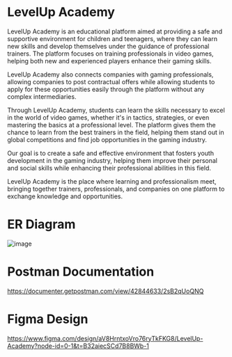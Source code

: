 # LevelUp Academy
LevelUp Academy is an educational platform aimed at providing a safe and supportive environment for children and teenagers, where they can learn new skills and develop themselves under the guidance of professional trainers. The platform focuses on training professionals in video games, helping both new and experienced players enhance their gaming skills.

LevelUp Academy also connects companies with gaming professionals, allowing companies to post contractual offers while allowing students to apply for these opportunities easily through the platform without any complex intermediaries.

Through LevelUp Academy, students can learn the skills necessary to excel in the world of video games, whether it's in tactics, strategies, or even mastering the basics at a professional level. The platform gives them the chance to learn from the best trainers in the field, helping them stand out in global competitions and find job opportunities in the gaming industry.

Our goal is to create a safe and effective environment that fosters youth development in the gaming industry, helping them improve their personal and social skills while enhancing their professional abilities in this field.

LevelUp Academy is the place where learning and professionalism meet, bringing together trainers, professionals, and companies on one platform to exchange knowledge and opportunities.


# ER Diagram
![image](https://github.com/user-attachments/assets/4c1cee2e-a66f-43ac-8429-506e15113292)


# Postman Documentation
https://documenter.getpostman.com/view/42844633/2sB2qUoQNQ


# Figma Design
https://www.figma.com/design/aV8HrntxoVro76ryTkFKG8/LevelUp-Academy?node-id=0-1&t=B32aiecSCd7B8BWb-1

